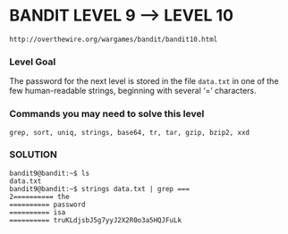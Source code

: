 # BANDIT LEVEL 9 --> LEVEL 10

```
http://overthewire.org/wargames/bandit/bandit10.html
```

### Level Goal

The password for the next level is stored in the file `data.txt` in one of the few
human-readable strings, beginning with several ‘=’ characters.

### Commands you may need to solve this level

```
grep, sort, uniq, strings, base64, tr, tar, gzip, bzip2, xxd
```

### SOLUTION

```
bandit9@bandit:~$ ls
data.txt
bandit9@bandit:~$ strings data.txt | grep ===
2========== the
========== password
========== isa
========== truKLdjsbJ5g7yyJ2X2R0o3a5HQJFuLk
```
